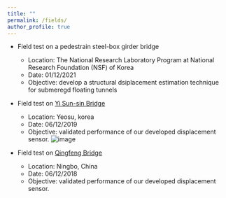 ```yaml
---
title: ""
permalink: /fields/
author_profile: true
---
```



* Field test on a pedestrain steel-box girder bridge
  * Location: The National Research Laboratory Program at National Research Foundation (NSF) of Korea 
  * Date: 01/12/2021 
  * Objective: develop a structural dsiplacement estimation technique for submeregd floating tunnels

* Field test on [Yi Sun-sin Bridge](https://en.wikipedia.org/wiki/Yi_Sun-sin_Bridge)
  * Location: Yeosu, korea 
  * Date: 06/12/2019
  * Objective: validated performance of our developed displacement sensor.
  ![image](https://github.com/mzhx2017/Personal/blob/master/images/ysx.jpg)
* Field test on [Qingfeng Bridge](https://structurae.net/en/structures/qingfeng-bridge-2008-ningbo)
  * Location: Ningbo, China 
  * Date: 06/12/2018
  * Objective: validated performance of our developed displacement sensor.


